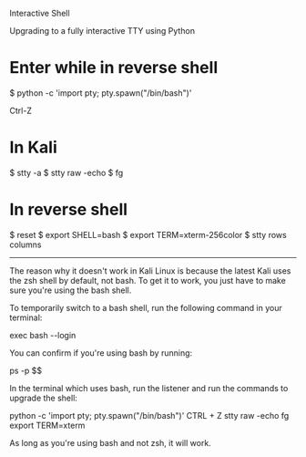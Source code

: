 Interactive Shell

Upgrading to a fully interactive TTY using Python

# Enter while in reverse shell
$ python -c 'import pty; pty.spawn("/bin/bash")'

Ctrl-Z

# In Kali
$ stty -a
$ stty raw -echo
$ fg

# In reverse shell
$ reset
$ export SHELL=bash
$ export TERM=xterm-256color
$ stty rows <num> columns <cols>

--------------------------------------------


The reason why it doesn't work in Kali Linux is because the latest Kali uses the zsh shell by default, not bash. To get it to work, you just have to make sure you're using the bash shell.

To temporarily switch to a bash shell, run the following command in your terminal:

exec bash --login

You can confirm if you're using bash by running:

ps -p $$

In the terminal which uses bash, run the listener and run the commands to upgrade the shell:

python -c 'import pty; pty.spawn("/bin/bash")'
CTRL + Z
stty raw -echo
fg
export TERM=xterm

As long as you're using bash and not zsh, it will work.

